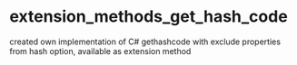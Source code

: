 # extension_methods_get_hash_code
created own implementation of C# gethashcode with exclude properties from hash option, available as extension method
